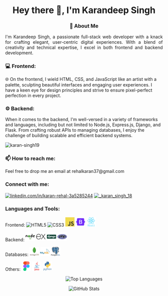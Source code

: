 <h1 align="center">Hey there 👋, I'm Karandeep Singh</h1>

<h3 align="center">🚀 About Me</h3>

<p align="justify">
I'm Karandeep Singh, a passionate full-stack web developer with a knack for crafting elegant, user-centric digital experiences. With a blend of creativity and technical expertise, I excel in both frontend and backend development.
</p>

<h3 align="left">💻 Frontend:</h3>
<p align="left">
🌐 On the frontend, I wield HTML, CSS, and JavaScript like an artist with a palette, sculpting beautiful interfaces and engaging user experiences. I have a keen eye for design principles and strive to ensure pixel-perfect perfection in every project.
</p>

<h3 align="left">⚙️ Backend:</h3>
<p align="left">
When it comes to the backend, I'm well-versed in a variety of frameworks and languages, including but not limited to Node.js, Express.js, Django, and Flask. From crafting robust APIs to managing databases, I enjoy the challenge of building scalable and efficient backend systems.
</p>

<p align="left"> <img src="https://komarev.com/ghpvc/?username=karan-singh19&label=Profile%20views&color=0e75b6&style=flat" alt="karan-singh19" /> </p>

<h3 align="left">📫 How to reach me:</h3>
<p align="left">
Feel free to drop me an email at rehalkaran37@gmail.com
</p>

<h3 align="left">Connect with me:</h3>
<p align="left">
<a href="https://linkedin.com/in/linkedin.com/in/karan-rehal-3a5285244" target="_blank"><img align="center" src="https://raw.githubusercontent.com/rahuldkjain/github-profile-readme-generator/master/src/images/icons/Social/linked-in-alt.svg" alt="linkedin.com/in/karan-rehal-3a5285244" height="30" width="40" /></a>
<a href="https://instagram.com/_karan_singh_18" target="_blank"><img align="center" src="https://raw.githubusercontent.com/rahuldkjain/github-profile-readme-generator/master/src/images/icons/Social/instagram.svg" alt="_karan_singh_18" height="30" width="40" /></a>
</p>

<h3 align="left">Languages and Tools:</h3>
<p align="left">
Frontend: 
<img src="https://camo.githubusercontent.com/532bb782e2dce604b98c0804d0fea04da17c8c0c02f19dc42e555d319e7b2cc2/68747470733a2f2f696d672e736869656c64732e696f2f62616467652f48544d4c352d4533344632363f6c6f676f3d68746d6c35266c6f676f436f6c6f723d7768697465267374796c653d666f722d7468652d6261646765" alt="HTML5" height="30"/>
<img src="https://camo.githubusercontent.com/be298d1c7e3fa58bd8f2882fe243b6f4d23efefd04a98d2829c1b9b0e7230931/68747470733a2f2f696d672e736869656c64732e696f2f62616467652f435353332d3135373242363f6c6f676f3d63737333266c6f676f436f6c6f723d7768697465267374796c653d666f722d7468652d6261646765" alt="CSS3" height="30"/>
<img src="https://raw.githubusercontent.com/devicons/devicon/master/icons/javascript/javascript-original.svg" alt="JavaScript" height="30"/>
<img src="https://raw.githubusercontent.com/devicons/devicon/master/icons/bootstrap/bootstrap-plain.svg" alt="Bootstrap" height="30"/>
<img src="https://raw.githubusercontent.com/devicons/devicon/master/icons/react/react-original-wordmark.svg" alt="React.js" height="30"/>

Backend: 
<img src="https://raw.githubusercontent.com/devicons/devicon/master/icons/nodejs/nodejs-original-wordmark.svg" alt="Node.js" height="30"/>
<img src="https://raw.githubusercontent.com/devicons/devicon/master/icons/express/express-original.svg" alt="Express.js" height="30"/>
<img src="https://raw.githubusercontent.com/devicons/devicon/master/icons/django/django-original.svg" alt="Django" height="30"/>
<img src="https://raw.githubusercontent.com/devicons/devicon/master/icons/php/php-original.svg" alt="PHP" height="30"/>


Databases: 
<img src="https://raw.githubusercontent.com/devicons/devicon/master/icons/mongodb/mongodb-original-wordmark.svg" alt="MongoDB" height="30"/>
<img src="https://raw.githubusercontent.com/devicons/devicon/master/icons/mysql/mysql-original-wordmark.svg" alt="MySQL" height="30"/>
<img src="https://raw.githubusercontent.com/devicons/devicon/master/icons/postgresql/postgresql-original-wordmark.svg" alt="PostgreSQL" height="30"/>

Others: 
<img src="https://raw.githubusercontent.com/devicons/devicon/master/icons/figma/figma-original.svg" alt="Figma" height="30"/>
<img src="https://raw.githubusercontent.com/devicons/devicon/master/icons/java/java-original-wordmark.svg" alt="Java" height="30"/>
<img src="https://raw.githubusercontent.com/devicons/devicon/master/icons/python/python-original-wordmark.svg" alt="Python" height="30"/>
</p>

<p align="center"><img src="https://github-readme-stats.vercel.app/api/top-langs/?username=karan-singh19&layout=compact&hide=html" alt="Top Languages" /></p>

<p align="center"><img src="https://github-readme-stats.vercel.app/api?username=karan-singh19&show_icons=true&count_private=true&include_all_commits=true" alt="GitHub Stats" /></p>

<p align="center"><img src="https://github-readme-streak-stats.herokuapp.com/?user=karan-singh19" alt="Git
